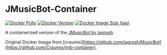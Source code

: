 # JMusicBot-Container
[![Docker Pulls](https://img.shields.io/docker/pulls/jualmi/jmusicbot)](https://hub.docker.com/r/jualmi/jmusicbot)
[![Docker Version](https://img.shields.io/docker/v/jualmi/jmusicbot)](https://hub.docker.com/r/jualmi/jmusicbot)
[![Docker Image Size (tag)](https://img.shields.io/docker/image-size/jualmi/jmusicbot/latest)](https://hub.docker.com/r/jualmi/jmusicbot)

A containerized version of the [JMusicBot by jagrosh](https://github.com/jagrosh/MusicBot).

Original Docker Image from [craumix][https://github.com/jagrosh/MusicBot](https://github.com/Craumix/jmb-container).
